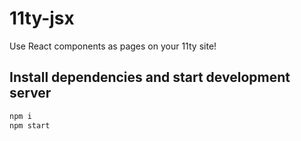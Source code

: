 # 11ty-jsx

Use React components as pages on your 11ty site!

## Install dependencies and start development server

```bash
npm i
npm start
```